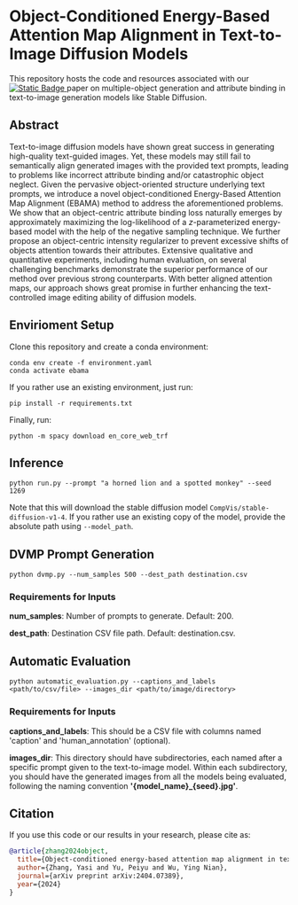 # Object-Conditioned Energy-Based Attention Map Alignment in Text-to-Image Diffusion Models

This repository hosts the code and resources associated with our [![Static Badge](https://img.shields.io/badge/ECCV_2024_paper-arxiv_link-blue)
](https://arxiv.org/abs/2404.07389) paper on multiple-object generation and attribute binding in text-to-image generation models like Stable Diffusion.

## Abstract
 Text-to-image diffusion models have shown great success in generating high-quality text-guided images. Yet, these models may still fail to semantically align generated images with the provided text prompts, leading to problems like incorrect attribute binding and/or catastrophic object neglect. Given the pervasive object-oriented structure underlying text prompts, we introduce a novel object-conditioned Energy-Based Attention Map Alignment (EBAMA) method to  address the aforementioned problems. We show that an object-centric attribute binding loss naturally emerges by approximately maximizing the log-likelihood of a $z$-parameterized energy-based model with the help of the negative sampling technique. We further propose an object-centric intensity regularizer to prevent excessive shifts of objects attention towards their attributes. Extensive qualitative and quantitative experiments, including human evaluation, on several challenging benchmarks demonstrate the superior performance of our method over previous strong counterparts. With better aligned attention maps, our approach shows great promise in further enhancing the text-controlled image editing ability of diffusion models.

## Envirioment Setup
Clone this repository and create a conda environment:
```
conda env create -f environment.yaml
conda activate ebama
```

If you rather use an existing environment, just run:
```
pip install -r requirements.txt
```

Finally, run:
```
python -m spacy download en_core_web_trf
```

## Inference
```
python run.py --prompt "a horned lion and a spotted monkey" --seed 1269
```

Note that this will download the stable diffusion model `CompVis/stable-diffusion-v1-4`. If you rather use an existing copy of the model, provide the absolute path using `--model_path`.

## DVMP Prompt Generation
```
python dvmp.py --num_samples 500 --dest_path destination.csv
```

### Requirements for Inputs
**num_samples**: Number of prompts to generate. Default: 200.

**dest_path**: Destination CSV file path. Default: destination.csv.


## Automatic Evaluation
```
python automatic_evaluation.py --captions_and_labels <path/to/csv/file> --images_dir <path/to/image/directory>
```

### Requirements for Inputs
**captions_and_labels**: This should be a CSV file with columns named 'caption' and 'human_annotation' (optional).

**images_dir**: This directory should have subdirectories, each named after a specific prompt given to the text-to-image model. Within each subdirectory, you should have the generated images from all the models being evaluated, following the naming convention **'{model_name}_{seed}.jpg'**.

 

## Citation

If you use this code or our results in your research, please cite as:

```bibtex
@article{zhang2024object,
  title={Object-conditioned energy-based attention map alignment in text-to-image diffusion models},
  author={Zhang, Yasi and Yu, Peiyu and Wu, Ying Nian},
  journal={arXiv preprint arXiv:2404.07389},
  year={2024}
}
```



